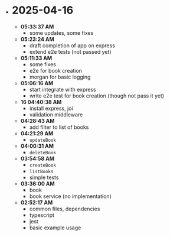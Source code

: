 - # 2025-04-16
  - **05:33:37 AM**
    - some updates, some fixes
  - **05:23:24 AM**
    - draft completion of app on express
    - extend e2e tests (not passed yet)
  - **05:11:33 AM**
    - some fixes
    - e2e for book creation
    - morgan for basic logging
  - **05:06:16 AM**
    - start integrate with express
    - write e2e test for book creation (though not pass it yet)
  - **16 04:40:38 AM**
    - install express, joi
    - validation middleware
  - **04:28:43 AM**
    - add filter to list of books
  - **04:21:29 AM**
    - `updateBook`
  - **04:00:31 AM**
    - `deleteBook`
  - **03:54:58 AM**
    - `createBook`
    - `listBooks`
    - simple tests
  - **03:36:00 AM**
    - book
    - book service (no implementation)
  - **02:52:17 AM**
    - common files, dependencies
    - typescript
    - jest
    - basic example usage
